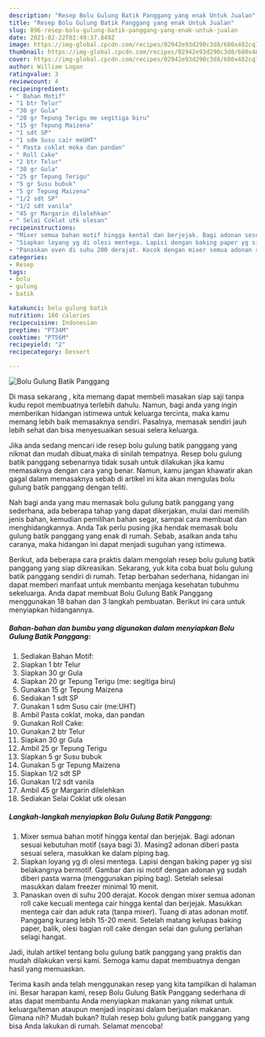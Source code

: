 ```yaml
---
description: "Resep Bolu Gulung Batik Panggang yang enak Untuk Jualan"
title: "Resep Bolu Gulung Batik Panggang yang enak Untuk Jualan"
slug: 896-resep-bolu-gulung-batik-panggang-yang-enak-untuk-jualan
date: 2021-02-22T02:49:37.849Z
image: https://img-global.cpcdn.com/recipes/02942e93d290c3d8/680x482cq70/bolu-gulung-batik-panggang-foto-resep-utama.jpg
thumbnail: https://img-global.cpcdn.com/recipes/02942e93d290c3d8/680x482cq70/bolu-gulung-batik-panggang-foto-resep-utama.jpg
cover: https://img-global.cpcdn.com/recipes/02942e93d290c3d8/680x482cq70/bolu-gulung-batik-panggang-foto-resep-utama.jpg
author: William Logan
ratingvalue: 3
reviewcount: 4
recipeingredient:
- " Bahan Motif"
- "1 btr Telur"
- "30 gr Gula"
- "20 gr Tepung Terigu me segitiga biru"
- "15 gr Tepung Maizena"
- "1 sdt SP"
- "1 sdm Susu cair meUHT"
- " Pasta coklat moka dan pandan"
- " Roll Cake"
- "2 btr Telur"
- "30 gr Gula"
- "25 gr Tepung Terigu"
- "5 gr Susu bubuk"
- "5 gr Tepung Maizena"
- "1/2 sdt SP"
- "1/2 sdt vanila"
- "45 gr Margarin dilelehkan"
- " Selai Coklat utk olesan"
recipeinstructions:
- "Mixer semua bahan motif hingga kental dan berjejak. Bagi adonan sesuai kebutuhan motif (saya bagi 3). Masing2 adonan diberi pasta sesuai selera, masukkan ke dalam piping bag."
- "Siapkan loyang yg di olesi mentega. Lapisi dengan baking paper yg sisi belakangnya bermotif. Gambar dan isi motif dengan adonan yg sudah diberi pasta warna (menggunakan piping bag). Setelah selesai masukkan dalam freezer minimal 10 menit."
- "Panaskan oven di suhu 200 derajat. Kocok dengan mixer semua adonan roll cake kecuali mentega cair hingga kental dan berjejak. Masukkan mentega cair dan aduk rata (tanpa mixer). Tuang di atas adonan motif. Panggang kurang lebih 15-20 menit. Setelah matang kelupas baking paper, balik, olesi bagian roll cake dengan selai dan gulung perlahan selagi hangat."
categories:
- Resep
tags:
- bolu
- gulung
- batik

katakunci: bolu gulung batik 
nutrition: 160 calories
recipecuisine: Indonesian
preptime: "PT34M"
cooktime: "PT56M"
recipeyield: "2"
recipecategory: Dessert

---
```



![Bolu Gulung Batik Panggang](https://img-global.cpcdn.com/recipes/02942e93d290c3d8/680x482cq70/bolu-gulung-batik-panggang-foto-resep-utama.jpg)

Di masa  sekarang , kita memang dapat membeli masakan siap saji tanpa kudu repot membuatnya terlebih dahulu. Namun, bagi anda yang ingin memberikan hidangan istimewa untuk keluarga tercinta, maka kamu memang lebih baik memasaknya sendiri. Pasalnya, memasak sendiri jauh lebih sehat dan bisa menyesuaikan sesuai selera keluarga.

Jika anda sedang mencari ide resep bolu gulung batik panggang yang nikmat dan mudah dibuat,maka di sinilah tempatnya. Resep bolu gulung batik panggang  sebenarnya tidak susah untuk dilakukan jika kamu memasaknya dengan cara yang benar. Namun, kamu jangan khawatir akan gagal dalam memasaknya 
sebab di artikel ini kita akan mengulas bolu gulung batik panggang dengan teliti.  



Nah bagi anda yang mau memasak bolu gulung batik panggang yang sederhana, ada beberapa tahap yang dapat dikerjakan, mulai dari memilih jenis bahan, kemudian pemilihan bahan segar, sampai cara membuat dan menghidangkannya. Anda Tak perlu pusing jika hendak memasak bolu gulung batik panggang yang enak di rumah. Sebab, asalkan anda  tahu caranya, maka hidangan ini dapat menjadi suguhan yang istimewa.

Berikut, ada beberapa cara praktis  dalam mengolah resep bolu gulung batik panggang yang siap dikreasikan. Sekarang, yuk kita coba buat bolu gulung batik panggang sendiri di rumah. Tetap berbahan sederhana, hidangan ini dapat memberi manfaat untuk membantu menjaga kesehatan tubuhmu sekeluarga. Anda dapat membuat Bolu Gulung Batik Panggang menggunakan 18 bahan dan 3 langkah pembuatan. Berikut ini cara untuk menyiapkan hidangannya.

<!--inarticleads1-->

##### Bahan-bahan dan bumbu yang digunakan dalam menyiapkan Bolu Gulung Batik Panggang:

1. Sediakan  Bahan Motif:
1. Siapkan 1 btr Telur
1. Siapkan 30 gr Gula
1. Siapkan 20 gr Tepung Terigu (me: segitiga biru)
1. Gunakan 15 gr Tepung Maizena
1. Sediakan 1 sdt SP
1. Gunakan 1 sdm Susu cair (me:UHT)
1. Ambil  Pasta coklat, moka, dan pandan
1. Gunakan  Roll Cake:
1. Gunakan 2 btr Telur
1. Siapkan 30 gr Gula
1. Ambil 25 gr Tepung Terigu
1. Siapkan 5 gr Susu bubuk
1. Gunakan 5 gr Tepung Maizena
1. Siapkan 1/2 sdt SP
1. Gunakan 1/2 sdt vanila
1. Ambil 45 gr Margarin dilelehkan
1. Sediakan  Selai Coklat utk olesan




<!--inarticleads2-->

##### Langkah-langkah menyiapkan Bolu Gulung Batik Panggang:

1. Mixer semua bahan motif hingga kental dan berjejak. Bagi adonan sesuai kebutuhan motif (saya bagi 3). Masing2 adonan diberi pasta sesuai selera, masukkan ke dalam piping bag.
1. Siapkan loyang yg di olesi mentega. Lapisi dengan baking paper yg sisi belakangnya bermotif. Gambar dan isi motif dengan adonan yg sudah diberi pasta warna (menggunakan piping bag). Setelah selesai masukkan dalam freezer minimal 10 menit.
1. Panaskan oven di suhu 200 derajat. Kocok dengan mixer semua adonan roll cake kecuali mentega cair hingga kental dan berjejak. Masukkan mentega cair dan aduk rata (tanpa mixer). Tuang di atas adonan motif. Panggang kurang lebih 15-20 menit. Setelah matang kelupas baking paper, balik, olesi bagian roll cake dengan selai dan gulung perlahan selagi hangat.




Jadi, itulah artikel tentang  bolu gulung batik panggang  yang praktis dan mudah dilakukan versi kami. Semoga kamu dapat membuatnya dengan hasil yang memuaskan. 

Terima kasih anda telah menggunakan resep yang kita tampilkan di halaman ini. Besar harapan kami, resep  Bolu Gulung Batik Panggang sederhana di atas dapat membantu Anda menyiapkan makanan yang nikmat untuk keluarga/teman ataupun menjadi inspirasi dalam berjualan makanan. Gimana nih? Mudah bukan? Itulah resep bolu gulung batik panggang yang bisa Anda lakukan di rumah. Selamat mencoba!

